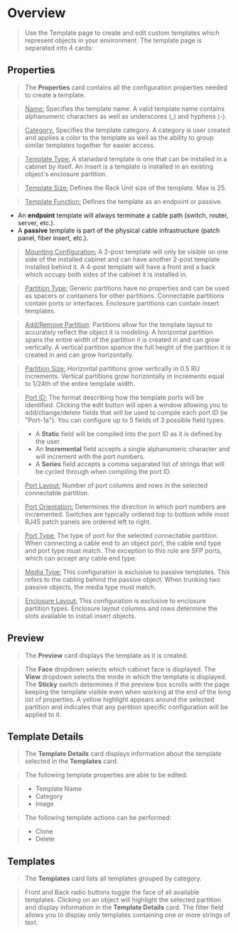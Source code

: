 # Overview
> Use the Template page to create and edit custom templates which represent objects in your environment. The template page is separated into 4 cards:

## Properties
> The **Properties** card contains all the configuration properties needed to create a template.

> <u>Name:</u> Specifies the template name.  A valid template name contains alphanumeric characters as well as underscores (_) and hyphens (-).

> <u>Category:</u> Specifies the template category.  A category is user created and applies a color to the template as well as the ability to group similar templates together for easier access.

> <u>Template Type:</u> A stanadard template is one that can be installed in a cabinet by itself. An insert is a template is installed in an existing object's enclosure partition.

> <u>Template Size:</u> Defines the Rack Unit size of the template. Max is 25.

> <u>Template Function:</u> Defines the template as an endpoint or passive.
- An **endpoint** template will always terminate a cable path (switch, router, server, etc.).
- A **passive** template is part of the physical cable infrastructure (patch panel, fiber insert, etc.).

> <u>Mounting Configuration:</u> A 2-post template will only be visible on one side of the installed cabinet and can have another 2-post template installed behind it. A 4-post template will have a front and a back which occupy both sides of the cabinet it is installed in.

> <u>Partition Type:</u> Generic partitions have no properties and can be used as spacers or containers for other partitions. Connectable partitions contain ports or interfaces. Enclosure partitions can contain insert templates.

> <u>Add/Remove Partition</u>: Partitions allow for the template layout to accurately reflect the object it is modeling. A horizontal partition spans the entire width of the partition it is created in and can grow vertically. A vertical partition spance the full height of the partition it is created in and can grow horizontally.

> <u>Partition Size:</u> Horizontal partitions grow vertically in 0.5 RU increments. Vertical partitions grow horizontally in increments equal to 1/24th of the entire template width.

> <u>Port ID:</u> The format describing how the template ports will be identified. Clicking the edit button will open a window allowing you to add/change/delete fields that will be used to compile each port ID (ie "Port-1a"). You can configure up to 5 fields of 3 possible field types.

> - A **Static** field will be compiled into the port ID as it is defined by the user.
> - An **Incremental** field accepts a single alphanumeric character and will increment with the port numbers.
> - A **Series** field accepts a comma separated list of strings that will be cycled through when compiling the port ID.

> <u>Port Layout:</u> Number of port columns and rows in the selected connectable partition.

> <u>Port Orientation:</u> Determines the direction in which port numbers are incremented. Switches are typically ordered top to bottom while most RJ45 patch panels are ordered left to right.

> <u>Port Type:</u> The type of port for the selected connectable partition. When connecting a cable end to an object port, the cable end type and port type must match. The exception to this rule are SFP ports, which can accept any cable end type.

> <u>Media Type:</u> This configuration is exclusive to passive templates. This refers to the cabling behind the passive object. When trunking two passive objects, the media type must match.

> <u>Enclosure Layout:</u> This configuration is exclusive to enclosure partition types. Enclosure layout columns and rows determine the slots available to install insert objects.

## Preview
> The **Preview** card displays the template as it is created.

> The **Face** dropdown selects which cabinet face is displayed.  The **View** dropdown selects the mode in which the template is displayed.  The **Sticky** switch determines if the preview box scrolls with the page keeping the template visible even when working at the end of the long list of properties.  A yellow highlight appears around the selected partition and indicates that any partition specific configuration will be applied to it.

## Template Details
> The **Template Details** card displays information about the template selected in the **Templates** card.

> The following template properties are able to be edited:

> - Template Name
> - Category
> - Image

> The following template actions can be performed:

> - Clone
> - Delete

## Templates
> The **Templates** card lists all templates grouped by category.

> Front and Back radio buttons toggle the face of all available templates. Clicking on an object will highlight the selected partition and display information in the **Template Details** card.  The filter field allows you to display only templates containing one or more strings of text.